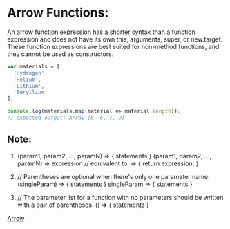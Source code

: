 # Arrow Functions:

An arrow function expression has a shorter syntax than a function expression and does not have its own this, arguments, super, or new.target. These function expressions are best suited for non-method functions, and they cannot be used as constructors.

```javascript
var materials = [
  'Hydrogen',
  'Helium',
  'Lithium',
  'Beryllium'
];

console.log(materials.map(material => material.length));
// expected output: Array [8, 6, 7, 9]
```


## Note:

1. (param1, param2, …, paramN) => { statements } 
   (param1, param2, …, paramN) => expression
   // equivalent to: => { return expression; } 


2. // Parentheses are optional when there's only one parameter name:
   (singleParam) => { statements }
    singleParam => { statements }


3. // The parameter list for a function with no parameters should be written with a pair of parentheses.
    () => { statements }

[Arrow](https://medium.freecodecamp.org/when-and-why-you-should-use-es6-arrow-functions-and-when-you-shouldnt-3d851d7f0b26)
